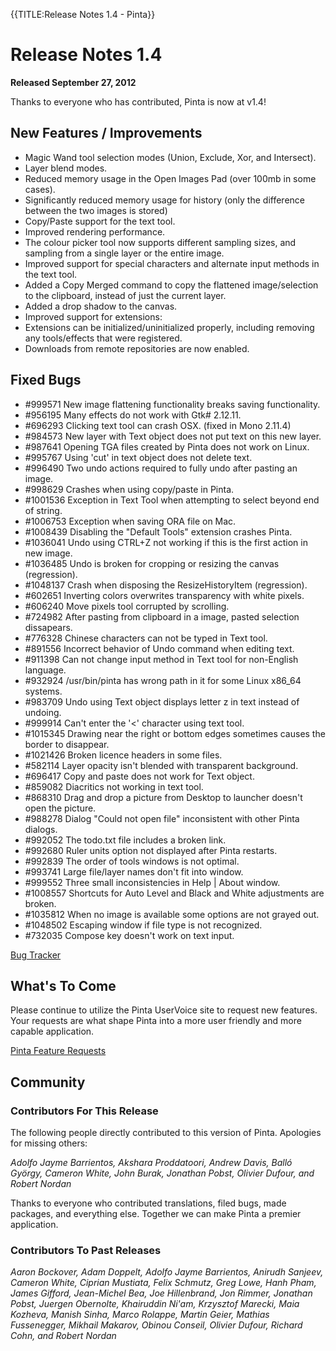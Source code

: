 {{TITLE:Release Notes 1.4 - Pinta}}
# Release Notes 1.4

**Released September 27, 2012**

Thanks to everyone who has contributed, Pinta is now at v1.4!

## New Features / Improvements
* Magic Wand tool selection modes (Union, Exclude, Xor, and Intersect).
* Layer blend modes.
* Reduced memory usage in the Open Images Pad (over 100mb in some cases).
* Significantly reduced memory usage for history (only the difference between
  the two images is stored)
* Copy/Paste support for the text tool.
* Improved rendering performance.
* The colour picker tool now supports different sampling sizes, and sampling
from a single layer or the entire image.
* Improved support for special characters and alternate input methods in the
text tool.
* Added a Copy Merged command to copy the flattened image/selection to the
clipboard, instead of just the current layer.
* Added a drop shadow to the canvas.
* Improved support for extensions:
* Extensions can be initialized/uninitialized properly, including removing
any tools/effects that were registered.
* Downloads from remote repositories are now enabled.

## Fixed Bugs
  * #999571	New image flattening functionality breaks saving functionality.
  * #956195	Many effects do not work with Gtk# 2.12.11.
  * #696293 Clicking text tool can crash OSX. (fixed in Mono 2.11.4)
  * #984573 New layer with Text object does not put text on this new layer.
  * #987641	Opening TGA files created by Pinta does not work on Linux.
  * #995767	Using 'cut' in text object does not delete text.
  * #996490	Two undo actions required to fully undo after pasting an image.
  * #998629	Crashes when using copy/paste in Pinta.
  * #1001536 Exception in Text Tool when attempting to select beyond end of string.
  * #1006753 Exception when saving ORA file on Mac.
  * #1008439 Disabling the "Default Tools" extension crashes Pinta.
  * #1036041 Undo using CTRL+Z not working if this is the first action in new image.
  * #1036485 Undo is broken for cropping or resizing the canvas (regression).
  * #1048137 Crash when disposing the ResizeHistoryItem (regression).
  * #602651	Inverting colors overwrites transparency with white pixels.
  * #606240	Move pixels tool corrupted by scrolling.
  * #724982	After pasting from clipboard in a image, pasted selection dissapears.
  * #776328	Chinese characters can not be typed in Text tool.
  * #891556	Incorrect behavior of Undo command when editing text.
  * #911398	Can not change input method in Text tool for non-English language.
  * #932924	/usr/bin/pinta has wrong path in it for some Linux x86_64 systems.
  * #983709	Undo using Text object displays letter z in text instead of undoing.
  * #999914	Can't enter the '<' character using text tool.
  * #1015345 Drawing near the right or bottom edges sometimes causes the border to disappear.
  * #1021426 Broken licence headers in some files.
  * #582114	Layer opacity isn't blended with transparent background.
  * #696417	Copy and paste does not work for Text object.
  * #859082	Diacritics not working in text tool.
  * #868310	Drag and drop a picture from Desktop to launcher doesn't open the picture.
  * #988278	Dialog "Could not open file" inconsistent with other Pinta dialogs.
  * #992052	The todo.txt file includes a broken link.
  * #992680	Ruler units option not displayed after Pinta restarts.
  * #992839	The order of tools windows is not optimal.
  * #993741	Large file/layer names don't fit into window.
  * #999552	Three small inconsistencies in Help | About window.
  * #1008557 Shortcuts for Auto Level and Black and White adjustments are broken.
  * #1035812 When no image is available some options are not grayed out.
  * #1048502 Escaping window if file type is not recognized.
  * #732035	Compose key doesn't work on text input.

  [Bug Tracker][1]

## What's To Come

  Please continue to utilize the Pinta UserVoice site to request new features. Your requests are what shape Pinta into a more user friendly and more capable application.

  [Pinta Feature Requests][2]

## Community

### Contributors For This Release
  The following people directly contributed to this version of Pinta. Apologies for missing others:

  *Adolfo Jayme Barrientos, Akshara Proddatoori, Andrew Davis, Balló György, Cameron White, John Burak, Jonathan Pobst, Olivier Dufour, and Robert Nordan*

  Thanks to everyone who contributed translations, filed bugs, made packages, and everything else. Together we can make Pinta a premier application.

### Contributors To Past Releases

  *Aaron Bockover, Adam Doppelt, Adolfo Jayme Barrientos, Anirudh Sanjeev, Cameron White, Ciprian Mustiata, Felix Schmutz, Greg Lowe, Hanh Pham, James Gifford, Jean-Michel Bea, Joe Hillenbrand, Jon Rimmer, Jonathan Pobst, Juergen Obernolte, Khairuddin Ni'am, Krzysztof Marecki, Maia Kozheva, Manish Sinha, Marco Rolappe, Martin Geier, Mathias Fussenegger, Mikhail Makarov, Obinou Conseil, Olivier Dufour, Richard Cohn, and Robert Nordan*

[1]: https://bugs.launchpad.net/pinta/+bugs
[2]: http://pinta.uservoice.com/
